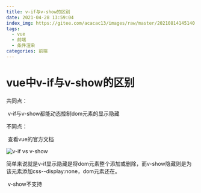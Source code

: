 ```yaml
---
title: v-if与v-show的区别
date: 2021-04-28 13:59:04
index_img: https://gitee.com/acacac13/images/raw/master/20210814145140.jpg
tags: 
  - vue
  - 前端
  - 条件渲染
categories: 前端
---
```


# vue中v-if与v-show的区别

共同点：

​	v-if与v-show都能动态控制dom元素的显示隐藏

不同点：

​	查看vue的官方文档

![v-if vs v-show](https://gitee.com/acacac13/images/raw/master/20210428140527.png)

​	简单来说就是v-if显示隐藏是将dom元素整个添加或删除，而v-show隐藏则是为该元素添加css--display:none，dom元素还在。

​	v-show不支持 <template>元素，也不支持 v-else。

​	==注意：==当一个元素默认在css中加了display：none属性，这时通过v-show修改为true是无法让元素显示的。原因是显示隐藏切换，只是会修改**element style为display:""或者display:none,并不会覆盖掉或修改已存在的css属性。**

- **1.手段**：v-if是动态的向DOM树内添加或者删除DOM元素；v-show是通过设置DOM元素的display样式属性控制显隐；
- **2.编译过程**：v-if切换有一个局部编译/卸载的过程，切换过程中合适地销毁和重建内部的事件监听和子组件；v-show只是简单的基于css切换；
- **3.编译条件**：v-if是惰性的，如果初始条件为假，则什么也不做；只有在条件第一次变为真时才开始局部编译（编译被缓存？编译被缓存后，然后再切换的时候进行局部卸载); v-show是在任何条件下（首次条件是否为真）都被编译，然后被缓存，而且DOM元素保留；
- **4.性能消耗：**v-if有更高的切换消耗；v-show有更高的初始渲染消耗；
- **5.使用场景：**v-if适合运营条件不大可能改变；v-show适合频繁切换。

